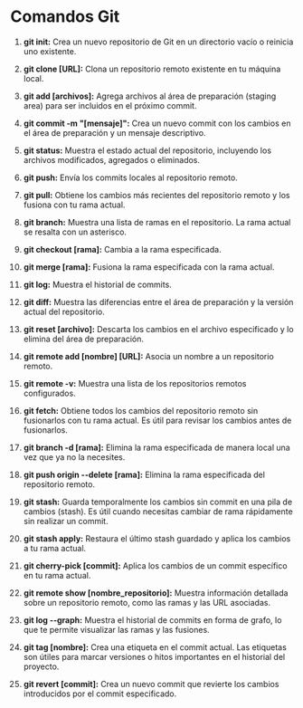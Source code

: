 # Comandos Git

1. __**git init:**__ Crea un nuevo repositorio de Git en un directorio vacío o reinicia uno existente.

2. __**git clone [URL]:**__ Clona un repositorio remoto existente en tu máquina local.

3. __**git add [archivos]:**__ Agrega archivos al área de preparación (staging area) para ser incluidos en el próximo commit.

4. __**git commit -m "[mensaje]":**__ Crea un nuevo commit con los cambios en el área de preparación y un mensaje descriptivo.

5. __**git status:**__ Muestra el estado actual del repositorio, incluyendo los archivos modificados, agregados o eliminados.

6. __**git push:**__ Envía los commits locales al repositorio remoto.

7. __**git pull:**__ Obtiene los cambios más recientes del repositorio remoto y los fusiona con tu rama actual.

8. __**git branch:**__ Muestra una lista de ramas en el repositorio. La rama actual se resalta con un asterisco.

9. __**git checkout [rama]:**__ Cambia a la rama especificada.

10. __**git merge [rama]:**__ Fusiona la rama especificada con la rama actual.

11. __**git log:**__ Muestra el historial de commits.

12. __**git diff:**__ Muestra las diferencias entre el área de preparación y la versión actual del repositorio.

13. __**git reset [archivo]:**__ Descarta los cambios en el archivo especificado y lo elimina del área de preparación.

14. __**git remote add [nombre] [URL]:**__ Asocia un nombre a un repositorio remoto.

15. __**git remote -v:**__ Muestra una lista de los repositorios remotos configurados.

16. __**git fetch:**__ Obtiene todos los cambios del repositorio remoto sin fusionarlos con tu rama actual. Es útil para revisar los cambios antes de fusionarlos.

17. __**git branch -d [rama]:**__ Elimina la rama especificada de manera local una vez que ya no la necesites.

18. __**git push origin --delete [rama]:**__ Elimina la rama especificada del repositorio remoto.

19. __**git stash:**__ Guarda temporalmente los cambios sin commit en una pila de cambios (stash). Es útil cuando necesitas cambiar de rama rápidamente sin realizar un commit.

20. __**git stash apply:**__ Restaura el último stash guardado y aplica los cambios a tu rama actual.

21. __**git cherry-pick [commit]:**__ Aplica los cambios de un commit específico en tu rama actual.

22. __**git remote show [nombre_repositorio]:**__ Muestra información detallada sobre un repositorio remoto, como las ramas y las URL asociadas.

23. __**git log --graph:**__ Muestra el historial de commits en forma de grafo, lo que te permite visualizar las ramas y las fusiones.

24. __**git tag [nombre]:**__ Crea una etiqueta en el commit actual. Las etiquetas son útiles para marcar versiones o hitos importantes en el historial del proyecto.

25. __**git revert [commit]:**__ Crea un nuevo commit que revierte los cambios introducidos por el commit especificado.